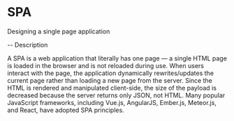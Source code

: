 # SPA
Designing a single page application

-- Description

A SPA is a web application that literally has one page — a single HTML page is loaded in the browser and is not reloaded during use. When users interact with the page, the application dynamically rewrites/updates the current page rather than loading a new page from the server. Since the HTML is rendered and manipulated client-side, the size of the payload is decreased because the server returns only JSON, not HTML. Many popular JavaScript frameworks, including Vue.js, AngularJS, Ember.js, Meteor.js, and React, have adopted SPA principles.
